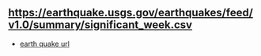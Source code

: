 ## https://earthquake.usgs.gov/earthquakes/feed/v1.0/summary/significant_week.csv
* [earth quake url](https://earthquake.usgs.gov/earthquakes/feed/v1.0/summary/significant_week.csv)
